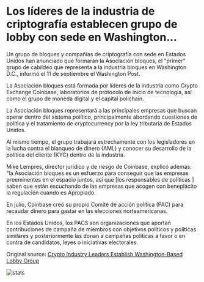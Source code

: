 # Los líderes de la industria de criptografía establecen grupo de lobby con sede en Washington...

Un grupo de bloques y compañías de criptografía con sede en Estados Unidos han anunciado que formarán la Asociación bloques, el "primer" grupo de cabildeo que representa a la industria bloques en Washington D.C., informó el 11 de septiembre el Washington Post.

La Asociación bloques está formada por líderes de la industria como Crypto Exchange Coinbase, laboratorios de protocolo de inicio de tecnología, así como el grupo de moneda digital y el capital polichain.

La Asociación bloques representará a las principales empresas que buscan operar dentro del sistema político, principalmente abordando cuestiones de política y el tratamiento de cryptocurrency por la ley tributaria de Estados Unidos.

Al mismo tiempo, el grupo trabajará estrechamente con los legisladores en la lucha contra el blanqueo de dinero (AML) y conocer su desarrollo de la política del cliente (KYC) dentro de la industria.

Mike Lempres, director jurídico y de riesgo de Coinbase, explicó además: "la Asociación bloques es un esfuerzo para conseguir que las empresas preeminentes en el espacio juntos, así que [los responsables de políticas \] saben que están escuchando de las empresas que acogen con beneplácito la regulación cuando es Apropiado.

En julio, Coinbase creó su propio Comité de acción política (PAC) para recaudar dinero para gastar en las elecciones norteamericanas.

En los Estados Unidos, los PACS son organizaciones que aportan contribuciones de campaña de miembros con objetivos políticos y políticas similares y posteriormente las donan a campañas políticas a favor o en contra de candidatos, leyes o iniciativas electorales.

Original source: [Crypto Industry Leaders Establish Washington-Based Lobby Group](https://cointelegraph.com/news/crypto-industry-leaders-establish-washington-based-lobby-group)

![stats](https://c.statcounter.com/11760860/0/a89fa40b/1/ "stats")